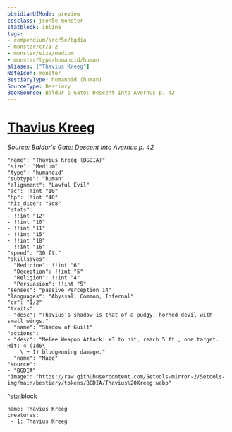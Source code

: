 ```yaml
---
obsidianUIMode: preview
cssclass: json5e-monster
statblock: inline
tags:
- compendium/src/5e/bgdia
- monster/cr/1-2
- monster/size/medium
- monster/type/humanoid/human
aliases: ["Thavius Kreeg"]
NoteIcon: monster
BestiaryType: humanoid (human)
SourceType: Bestiary
BookSource: Baldur's Gate: Descent Into Avernus p. 42
---
```

# [Thavius Kreeg](2-Mechanics/CLI/bestiary/npc/thavius-kreeg-bgdia.md)
*Source: Baldur's Gate: Descent Into Avernus p. 42*  

```statblock
"name": "Thavius Kreeg (BGDIA)"
"size": "Medium"
"type": "humanoid"
"subtype": "human"
"alignment": "Lawful Evil"
"ac": !!int "10"
"hp": !!int "40"
"hit_dice": "9d8"
"stats":
- !!int "12"
- !!int "10"
- !!int "11"
- !!int "15"
- !!int "18"
- !!int "16"
"speed": "30 ft."
"skillsaves":
  "Medicine": !!int "6"
  "Deception": !!int "5"
  "Religion": !!int "4"
  "Persuasion": !!int "5"
"senses": "passive Perception 14"
"languages": "Abyssal, Common, Infernal"
"cr": "1/2"
"traits":
- "desc": "Thavius's shadow is that of a pudgy, horned devil with small wings."
  "name": "Shadow of Guilt"
"actions":
- "desc": "Melee Weapon Attack: +3 to hit, reach 5 ft., one target. Hit: 4 (1d6\
    \ + 1) bludgeoning damage."
  "name": "Mace"
"source":
- "BGDIA"
"image": "https://raw.githubusercontent.com/5etools-mirror-2/5etools-img/main/bestiary/tokens/BGDIA/Thavius%20Kreeg.webp"
```
^statblock

```encounter-table
name: Thavius Kreeg
creatures:
 - 1: Thavius Kreeg
```